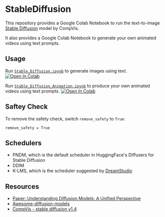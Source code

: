 # StableDiffusion

This repository provides a Google Colab Notebook to run the text-to-image [Stable Diffusion](https://huggingface.co/CompVis/stable-diffusion-v1-4) model by CompVis.

It also provides a Google Colab Notebook to generate your own animated videos using text prompts.

## Usage
Run [`Stable_Diffusion.ipynb`](https://colab.research.google.com/github/daparasyte/StableDiffusion/blob/main/Stable_Diffusion.ipynb) to generate images using text.   [![Open In Colab](https://colab.research.google.com/assets/colab-badge.svg)](https://colab.research.google.com/github/daparasyte/StableDiffusion/blob/main/Stable_Diffusion.ipynb)

Run [`Stable_Diffusion_Animation.ipynb`](https://colab.research.google.com/github/daparasyte/StableDiffusion/blob/main/Stable_Diffusion_Animation.ipynb) to produce your own animated videos using text prompts.   [![Open In Colab](https://colab.research.google.com/assets/colab-badge.svg)](https://colab.research.google.com/github/daparasyte/StableDiffusion/blob/main/Stable_Diffusion_Animation.ipynb)




## Saftey Check
To remove the safety check, switch `remove_safety` to `True`:
```
remove_safety = True
```

## Schedulers
* PNDM, which is the default scheduler in HuggingFace's Diffusers for Stable Diffusion
* DDIM
* K-LMS, which is the scheduler suggested by [DreamStudio](https://stabilityai.us.auth0.com/u/login?state=hKFo2SA0Y1lYdlhsdXRJU2hKZWV6em5faDN2aEozSXdReUl0YaFur3VuaXZlcnNhbC1sb2dpbqN0aWTZIHJCeDVKZWdRMHE2RkstWkpMVzYwWmVuamREeDJiZ2hLo2NpZNkgS3ZZWkpLU2htVW9PalhwY2xRbEtZVXh1Y0FWZXNsSE4)

## Resources
* [Paper: Understanding Diffusion Models: A Unified Perspective](https://arxiv.org/abs/2208.11970)
* [Awesome-diffusion-models](Awesome-diffusion-models)
* [CompVis - stable diffusion v1.4](https://huggingface.co/CompVis/stable-diffusion-v1-4)
